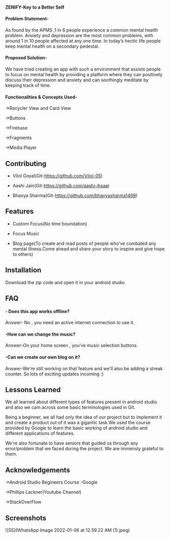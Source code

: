 #### ZENIFY-Key to a Better Self

#### Problem Statement- 
As found by the APMS ,1 in 6 people experience a common mental health problem. Anxiety and depression are the most common problems, with around 1 in 10 people affected at any one time. In today’s hectic life people keep mental health on a secondary pedestal.


#### Proposed Solution- 
We have tried creating an app with such a environment that assists people to focus on mental health by providing a platform where they can positively discuss their depression and anxiety and can soothingly meditate by keeping track of time.

#### Functionalities & Concepts Used- 

->Recycler View and Card View

->Buttons

->Firebase

->Fragments

->Media Player


## Contributing
- Vilol Goyal(Git-https://github.com/Vilol-05)

- Aashi Jain(Git-https://github.com/aashi-ihsaa)

- Bhavya Sharma(Git-https://github.com/bhavyasharma1469)




## Features

- Custom Focus(No time boundation)

- Focus Music

- Blog page(To create and read posts of people who've combated any mental illness.Come ahead and share your story to inspire and give hope to others)


## Installation

Download the zip code and open it in your android studio
    
## FAQ

#### - Does this app works offline?

Answer- No , you need an active internet connection to use it.

#### -How can we change the music?

Answer-On your home screen , you've music selection buttons.
 
#### -Can we create our own blog on it?
Answer-We're still working on that feature and we'll also be adding a streak counter. So lots of exciting updates incoming :)


## Lessons Learned

We all learned about different types of features present in android studio and also we cam across some basic terminologies used in Git.

Being a beginner, we all had only the idea of our project but to implement it and create a product out of it was a gigantic task.We used the course provided by Google to learn the basic working of android studio and different applications of features.

We're also fortunate to have seniors that guided us through any error/problem that we faced during the project. We are immensly grateful to them.


## Acknowledgements

 ->Android Studio Begineers Course -Google

 ->Phillips Lackner(Youtube Channel)

 ->StackOverFlow
 ## Screenshots
 ![SS](WhatsApp Image 2022-01-06 at 12.59.22 AM (1).jpeg)

